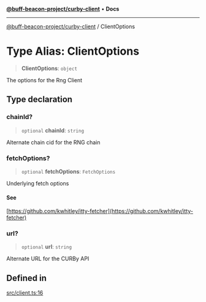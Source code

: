 [**@buff-beacon-project/curby-client**](../index.md) • **Docs**

***

[@buff-beacon-project/curby-client](../index.md) / ClientOptions

# Type Alias: ClientOptions

> **ClientOptions**: `object`

The options for the Rng Client

## Type declaration

### chainId?

> `optional` **chainId**: `string`

Alternate chain cid for the RNG chain

### fetchOptions?

> `optional` **fetchOptions**: `FetchOptions`

Underlying fetch options

#### See

[https://github.com/kwhitley/itty-fetcher](https://github.com/kwhitley/itty-fetcher)

### url?

> `optional` **url**: `string`

Alternate URL for the CURBy API

## Defined in

[src/client.ts:16](https://github.com/buff-beacon-project/curby-js-client/blob/ab22d721ec98514e549c65f2310e066d4022d353/src/client.ts#L16)

